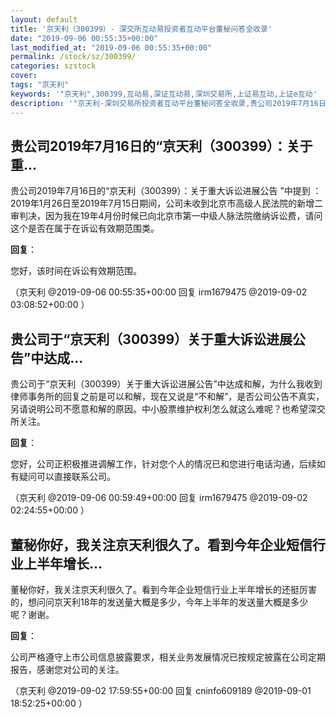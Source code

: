 ```yaml
---
layout: default
title: '京天利（300399）- 深交所互动易投资者互动平台董秘问答全收录'
date: "2019-09-06 00:55:35+00:00"
last_modified_at: "2019-09-06 00:55:35+00:00"
permalink: /stock/sz/300399/
categories: szstock
cover: 
tags: "京天利"
keywords: '"京天利",300399,互动易,深证互动易,深圳交易所,上证易互动,上证e互动'
description: '"京天利-深圳交易所投资者互动平台董秘问答全收录,贵公司2019年7月16日的“京天利（300399）：关于重大诉讼进展公告 ”中提到  ：2019年1月26日至2019年7月15日期间，公司未收到北京市高级人民法院的新增二审判决，因为我在19年4月份时候已向北京市第一中级人脉法院缴纳诉讼费，请问这个是否在属于在诉讼有效期范围类。"'
---
```


## 贵公司2019年7月16日的“京天利（300399）：关于重...

贵公司2019年7月16日的“京天利（300399）：关于重大诉讼进展公告 ”中提到  ：2019年1月26日至2019年7月15日期间，公司未收到北京市高级人民法院的新增二审判决，因为我在19年4月份时候已向北京市第一中级人脉法院缴纳诉讼费，请问这个是否在属于在诉讼有效期范围类。

**回复**：

您好，该时间在诉讼有效期范围。 

（京天利  @2019-09-06 00:55:35+00:00 回复 irm1679475  @2019-09-02 03:08:52+00:00 ）

## 贵公司于“京天利（300399）关于重大诉讼进展公告”中达成...

贵公司于“京天利（300399）关于重大诉讼进展公告”中达成和解，为什么我收到律师事务所的回复之前是可以和解，现在又说是“不和解”，是否公司公告不真实，另请说明公司不愿意和解的原因。中小股票维护权利怎么就这么难呢？也希望深交所关注。

**回复**：

您好，公司正积极推进调解工作，针对您个人的情况已和您进行电话沟通，后续如有疑问可以直接联系公司。 

（京天利  @2019-09-06 00:59:49+00:00 回复 irm1679475  @2019-09-02 02:24:55+00:00 ）

## 董秘你好，我关注京天利很久了。看到今年企业短信行业上半年增长...

董秘你好，我关注京天利很久了。看到今年企业短信行业上半年增长的还挺厉害的，想问问京天利18年的发送量大概是多少，今年上半年的发送量大概是多少呢？谢谢。

**回复**：

公司严格遵守上市公司信息披露要求，相关业务发展情况已按规定披露在公司定期报告，感谢您对公司的关注。 

（京天利  @2019-09-02 17:59:55+00:00 回复 cninfo609189  @2019-09-01 18:52:25+00:00 ）

